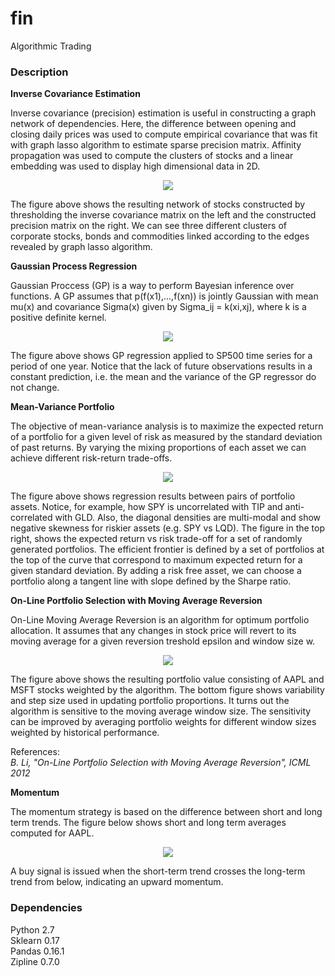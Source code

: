# fin
Algorithmic Trading

### Description

**Inverse Covariance Estimation**

Inverse covariance (precision) estimation is useful in constructing a graph network of dependencies. Here, the difference between opening and closing daily prices was used to compute empirical covariance that was fit with graph lasso algorithm to estimate sparse precision matrix. Affinity propagation was used to compute the clusters of stocks and a linear embedding was used to display high dimensional data in 2D.

<p align="center">
<img src="https://github.com/vsmolyakov/fin/blob/master/figures/inv_cov_merged.png"/>
</p>

The figure above shows the resulting network of stocks constructed by thresholding the inverse covariance matrix on the left and the constructed precision matrix on the right. We can see three different clusters of corporate stocks, bonds and commodities linked according to the edges revealed by graph lasso algorithm.

**Gaussian Process Regression**

Gaussian Proccess (GP) is a way to perform Bayesian inference over functions. A GP assumes that p(f(x1),...,f(xn)) is jointly Gaussian with mean mu(x) and covariance Sigma(x) given by Sigma_ij = k(xi,xj), where k is a positive definite kernel.

<p align="center">
<img src="https://github.com/vsmolyakov/fin/blob/master/figures/market_gp.png"/>
</p>

The figure above shows GP regression applied to SP500 time series for a period of one year. Notice that the lack of future observations results in a constant prediction, i.e. the mean and the variance of the GP regressor do not change.


**Mean-Variance Portfolio**

The objective of mean-variance analysis is to maximize the expected return of a portfolio for a given level of risk as measured by the standard deviation of past returns. By varying the mixing proportions of each asset we can achieve different risk-return trade-offs.

<p align="center">
<img src="https://github.com/vsmolyakov/fin/blob/master/figures/portfolio_merged.png"/>
</p>

The figure above shows regression results between pairs of portfolio assets. Notice, for example, how SPY is uncorrelated with TIP and anti-correlated with GLD. Also, the diagonal densities are multi-modal and show negative skewness for riskier assets (e.g. SPY vs LQD). The figure in the top right, shows the expected return vs risk trade-off for a set of randomly generated portfolios. The efficient frontier is defined by a set of portfolios at the top of the curve that correspond to maximum expected return for a given standard deviation. By adding a risk free asset, we can choose a portfolio along a tangent line with slope defined by the Sharpe ratio.


**On-Line Portfolio Selection with Moving Average Reversion**

On-Line Moving Average Reversion is an algorithm for optimum portfolio allocation. It assumes that any changes in stock price will revert to its moving average for a given reversion treshold epsilon and window size w.

<p align="center">
<img src="https://github.com/vsmolyakov/fin/blob/master/figures/olmar.png"/>
</p>

The figure above shows the resulting portfolio value consisting of AAPL and MSFT stocks weighted by the algorithm. The bottom figure shows variability and step size used in updating portfolio proportions. It turns out the algorithm is sensitive to the moving average window size. The sensitivity can be improved by averaging portfolio weights for different window sizes weighted by historical performance.

References:  
*B. Li, "On-Line Portfolio Selection with Moving Average Reversion", ICML 2012*

**Momentum**

The momentum strategy is based on the difference between short and long term trends. The figure below shows short and long term averages computed for AAPL.

<p align="center">
<img src="https://github.com/vsmolyakov/fin/blob/master/figures/momentum.png"/>
</p>

A buy signal is issued when the short-term trend crosses the long-term trend from below, indicating an upward momentum.


### Dependencies

Python 2.7  
Sklearn 0.17  
Pandas 0.16.1  
Zipline 0.7.0  